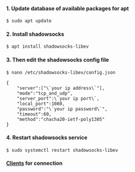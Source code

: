 #### 1. Update database of available packages for apt

```shell
$ sudo apt update
```
#### 2. Install shadowsocks

```shell
$ apt install shadowsocks-libev
```

#### 3. Then edit the shadowsocks config file

```shell
$ nano /etc/shadowsocks-libev/config.json
```
```shell
{
    "server":["\`your ip address\`"],
    "mode":"tcp_and_udp",
    "server_port":\`your ip port\`,
    "local_port":1080,
    "password":"\`your ip password\`",
    "timeout":60,
    "method":"chacha20-ietf-poly1305"
}
```

#### 4. Restart shadowsocks service

```shell
$ sudo systemctl restart shadowsocks-libev
```

#### [Clients](https://shadowsocks.org/en/download/clients.html) for connection